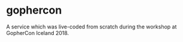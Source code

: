 # gophercon

A service which was live-coded from scratch during the workshop at GopherCon Iceland 2018.
